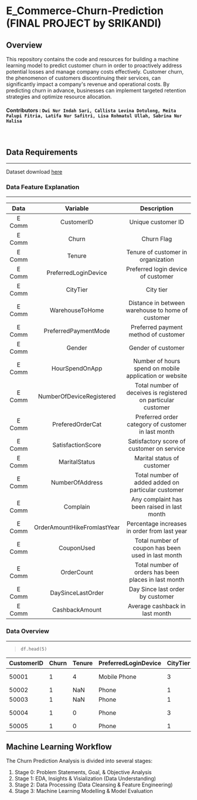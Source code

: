 # E_Commerce-Churn-Prediction (FINAL PROJECT by SRIKANDI)
## Overview
This repository contains the code and resources for building a machine learning model to predict customer churn in order to proactively address potential losses and manage company costs effectively. Customer churn, the phenomenon of customers discontinuing their services, can significantly impact a company's revenue and operational costs. By predicting churn in advance, businesses can implement targeted retention strategies and optimize resource allocation.

#### Contributors : `Dwi Nur Indah Sari, Callista Levina Dotulong, Meita Palupi Fitria, Latifa Nur Safitri, Lisa Rohmatul Ullah, Sabrina Nur Halisa`
<br>

## Data Requirements
---
Dataset download [here](https://www.kaggle.com/datasets/ankitverma2010/ecommerce-customer-churn-analysis-and-prediction)

### Data Feature Explanation
---
| **Data** | **Variable** | **Description** |
|:---:|:---:|:---:|
| E Comm | CustomerID | Unique customer ID |
| E Comm | Churn | Churn Flag |
| E Comm | Tenure | Tenure of customer in organization |
| E Comm | PreferredLoginDevice | Preferred login device of customer |
| E Comm | CityTier | City tier |
| E Comm | WarehouseToHome | Distance in between warehouse to home of customer |
| E Comm | PreferredPaymentMode | Preferred payment method of customer |
| E Comm | Gender | Gender of customer |
| E Comm | HourSpendOnApp | Number of hours spend on mobile application or website |
| E Comm | NumberOfDeviceRegistered | Total number of deceives is registered on particular customer |
| E Comm | PreferedOrderCat | Preferred order category of customer in last month |
| E Comm | SatisfactionScore | Satisfactory score of customer on service |
| E Comm | MaritalStatus | Marital status of customer |
| E Comm | NumberOfAddress | Total number of added added on particular customer |
| E Comm | Complain | Any complaint has been raised in last month |
| E Comm | OrderAmountHikeFromlastYear | Percentage increases in order from last year |
| E Comm | CouponUsed | Total number of coupon has been used in last month |
| E Comm | OrderCount | Total number of orders has been places in last month |
| E Comm | DaySinceLastOrder | Day Since last order by customer |
| E Comm | CashbackAmount | Average cashback in last month |

### Data Overview
---
> ```df.head(5)```

| CustomerID | Churn | Tenure | PreferredLoginDevice | CityTier | WarehouseToHome | PreferredPaymentMode | Gender | HourSpendOnApp | NumberOfDeviceRegistered | PreferedOrderCat   | SatisfactionScore | MaritalStatus | NumberOfAddress | Complain | OrderAmountHikeFromlastYear | CouponUsed | OrderCount | DaySinceLastOrder | CashbackAmount |
|------------|-------|--------|----------------------|----------|-----------------|----------------------|--------|----------------|--------------------------|--------------------|-------------------|---------------|-----------------|----------|-----------------------------|------------|------------|-------------------|----------------|
| 50001      | 1     | 4      | Mobile Phone         | 3        | 6               | Debit Card           | Female | 3              | 3                        | Laptop & Accessory | 2                 | Single        | 9               | 1        | 11                          | 1          | 1          | 5                 | 160            |
| 50002      | 1     | NaN    | Phone                | 1        | 8               | UPI                  | Male   | 3              | 4                        | Mobile             | 3                 | Single        | 7               | 1        | 15                          | 0          | 1          | 0                 | 121            |
| 50003      | 1     | NaN    | Phone                | 1        | 30              | Debit Card           | Male   | 2              | 4                        | Mobile             | 3                 | Single        | 6               | 1        | 14                          | 0          | 1          | 3                 | 120            |
| 50004      | 1     | 0      | Phone                | 3        | 15              | Debit Card           | Male   | 2              | 4                        | Laptop & Accessory | 5                 | Single        | 8               | 0        | 23                          | 0          | 1          | 3                 | 134            |
| 50005      | 1     | 0      | Phone                | 1        | 12              | CC                   | Male   |                | 3                        | Mobile             | 5                 | Single        | 3               | 0        | 11                          | 1          | 1          | 3                 | 130            |


## Machine Learning Workflow
<!-- ![Google Drive Image](https://drive.google.com/uc?export=view&id=1oHFeic_FP2p7W0Ffh_dce0xfAsXHup5N) -->

The Churn Prediction Analysis is divided into several stages:

1. Stage 0: Problem Statements, Goal, & Objective Analysis
2. Stage 1: EDA, Insights & Visialization (Data Understanding)
3. Stage 2: Data Processing (Data Cleansing & Feature Engineering)
4. Stage 3: Machine Learning Modelling & Model Evaluation
